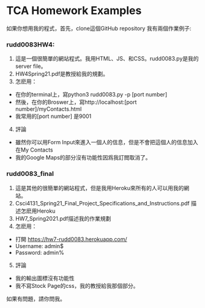 # TCA Homework Examples

如果你想用我的程式，首先，clone這個GitHub repository
我有兩個作業例子:

### rudd0083HW4:
1. 這是一個很簡單的網站程式。我用HTML、JS、和CSS。rudd0083.py是我的server file。
2. HW4Spring21.pdf是教授給我的規劃。
3. 怎麽用：
  - 在你的terminal上，寫python3 rudd0083.py -p [port number]
  - 然後，在你的Broswer上，寫http://localhost:[port number]/myContacts.html
  - 我常用的[port number] 是9001
4. 評論
  - 雖然你可以用Form Input來進入一個人的信息，但是不會把這個人的信息加入在My Contacts
  - 我的Google Maps的部分沒有功能性因爲我訂閲取消了。

### rudd0083_final
1. 這是其他的很簡單的網站程式，但是我用Heroku來所有的人可以用我的網站。
2. Csci4131_Spring21_Final_Project_Specifications_and_Instructions.pdf 描述怎麽用Heroku
3. HW7_Spring2021.pdf描述我的作業規劃
4. 怎麽用：
  - 打開 https://hw7-rudd0083.herokuapp.com/
  - Username: admin$
  - Password: admin%
5. 評論
  - 我的輸出圖標沒有功能性
  - 我不寫Stock Page的css，我的教授給我那個部分。

如果有問題，請你問我。
